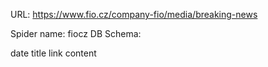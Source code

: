 URL: https://www.fio.cz/company-fio/media/breaking-news

Spider name: fiocz
DB Schema:

date
title
link
content
